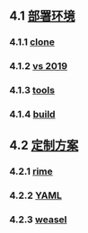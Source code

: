 ## 4.1 [部署环境](https://github.com/ChineseInputMethod/weasel/blob/master/doc/4.1%20build/env.md)

### 4.1.1 [clone](https://github.com/ChineseInputMethod/weasel/blob/master/doc/4.1%20build/4.1.1%20clone/clone.md)

### 4.1.2 [vs 2019](https://github.com/ChineseInputMethod/weasel/blob/master/doc/4.1%20build/4.1.2%20vs%202019/vs%202019.md)

### 4.1.3 [tools](https://github.com/ChineseInputMethod/weasel/blob/master/doc/4.1%20build/4.1.3%20tools/tools.md)

### 4.1.4 [build](https://github.com/ChineseInputMethod/weasel/blob/master/doc/4.1%20build/4.1.4%20build/build.md)

## 4.2 [定制方案](https://github.com/ChineseInputMethod/weasel/blob/master/doc/4.2%20customization/guide.md)

### 4.2.1 [rime](https://github.com/ChineseInputMethod/weasel/blob/master/doc/4.2%20customization/4.2.1%20rime/rime.md)

### 4.2.2 [YAML](https://github.com/ChineseInputMethod/weasel/blob/master/doc/4.2%20customization/4.2.2%20YAML/weasel.md)

### 4.2.3 [weasel](https://github.com/ChineseInputMethod/weasel/blob/master/doc/4.2%20customization/4.2.3%20weasel/schema.md)